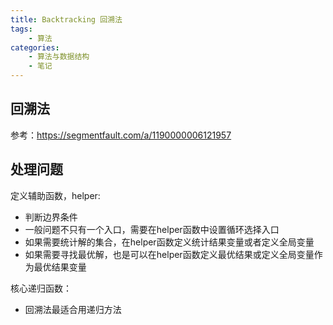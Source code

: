 ```yaml
---
title: Backtracking 回溯法
tags: 
    - 算法
categories:
    - 算法与数据结构
    - 笔记
---
```


## 回溯法
参考：https://segmentfault.com/a/1190000006121957

## 处理问题
定义辅助函数，helper:
- 判断边界条件
- 一般问题不只有一个入口，需要在helper函数中设置循环选择入口
- 如果需要统计解的集合，在helper函数定义统计结果变量或者定义全局变量
- 如果需要寻找最优解，也是可以在helper函数定义最优结果或定义全局变量作为最优结果变量

核心递归函数：
- 回溯法最适合用递归方法